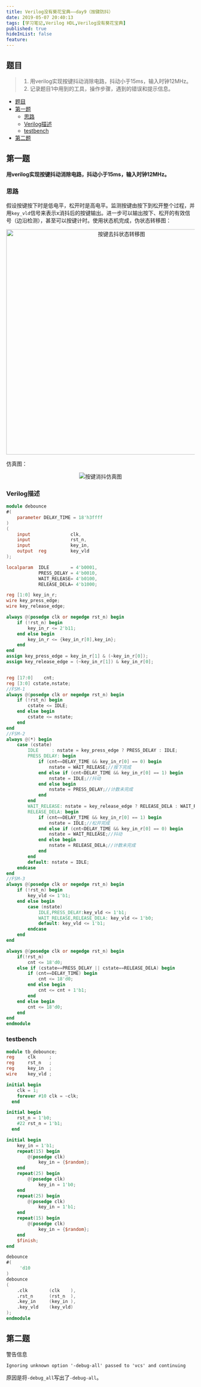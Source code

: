 ```yaml
---
title: Verilog没有葵花宝典——day9（按键防抖）
date: 2019-05-07 20:40:13
tags: [学习笔记,Verilog HDL,Verilog没有葵花宝典]
published: true
hideInList: false
feature: 
---
```

## 题目

> 1. 用verilog实现按键抖动消除电路，抖动小于15ms，输入时钟12MHz。   
> 2. 记录题目1中用到的工具，操作步骤，遇到的错误和提示信息。

<!-- more --> 
<!-- TOC -->

- [题目](#题目)
- [第一题](#第一题)
	- [思路](#思路)
	- [Verilog描述](#verilog描述)
	- [testbench](#testbench)
- [第二题](#第二题)

<!-- /TOC -->

## 第一题

**用verilog实现按键抖动消除电路，抖动小于15ms，输入时钟12MHz。**

### 思路

假设按键按下时是低电平，松开时是高电平。监测按键由按下到松开整个过程，并用`key_vld`信号来表示x消抖后的按键输出。进一步可以输出按下、松开的有效信号（边沿检测），甚至可以按键计时。使用状态机完成，伪状态转移图：

<center>
 <img src="https://i.loli.net/2019/05/07/5cd17f85ef647.jpg" alt="按键去抖状态转移图" title="按键去抖状态转移图" width="600"> 
</center>

仿真图：

<center>
 <img src="https://i.loli.net/2019/05/07/5cd1814a74fa3.png" alt="按键消抖仿真图" title="按键消抖仿真图" width=""> 
</center>

### Verilog描述

```verilog
module debounce
#(
	parameter DELAY_TIME = 18'h3ffff
)
(
	input				clk,
	input				rst_n,
	input				key_in,
	output	reg			key_vld
);

localparam	IDLE		= 4'b0001,
			PRESS_DELAY	= 4'b0010,
			WAIT_RELEASE= 4'b0100,
			RELEASE_DELA= 4'b1000;

reg [1:0] key_in_r;
wire key_press_edge;
wire key_release_edge;

always @(posedge clk or negedge rst_n) begin
	if (!rst_n) begin
		key_in_r <= 2'b11;
	end else begin
		key_in_r <= {key_in_r[0],key_in};
	end
end
assign key_press_edge = key_in_r[1] & (~key_in_r[0]);
assign key_release_edge = (~key_in_r[1]) & key_in_r[0];


reg	[17:0]	  cnt;
reg [3:0] cstate,nstate;
//FSM-1
always @(posedge clk or negedge rst_n) begin
	if (!rst_n) begin
		cstate <= IDLE;
	end else begin
		cstate <= nstate;
	end
end
//FSM-2
always @(*) begin
	case (cstate)
		IDLE	 : nstate = key_press_edge ? PRESS_DELAY : IDLE;
		PRESS_DELAY: begin
			if (cnt==DELAY_TIME && key_in_r[0] == 0) begin
				nstate = WAIT_RELEASE;//按下完成
			end else if (cnt<DELAY_TIME && key_in_r[0] == 1) begin
				nstate = IDLE;//抖动
			end else begin
				nstate = PRESS_DELAY;//计数未完成
			end
		end
		WAIT_RELEASE: nstate = key_release_edge ? RELEASE_DELA : WAIT_RELEASE;
		RELEASE_DELA: begin
			if (cnt==DELAY_TIME && key_in_r[0] == 1) begin
				nstate = IDLE;//松开完成
			end else if (cnt<DELAY_TIME && key_in_r[0] == 0) begin
				nstate = WAIT_RELEASE;//抖动
			end else begin
				nstate = RELEASE_DELA;//计数未完成
			end
		end
		default: nstate = IDLE;
	endcase
end
//FSM-3
always @(posedge clk or negedge rst_n) begin
	if (!rst_n) begin
		key_vld <= 1'b1;
	end else begin
		case (nstate)
			IDLE,PRESS_DELAY:key_vld <= 1'b1;
			WAIT_RELEASE,RELEASE_DELA: key_vld <= 1'b0;
			default: key_vld <= 1'b1;
		endcase
	end
end

always @(posedge clk or negedge rst_n) begin
    if(!rst_n)
		cnt <= 18'd0;
    else if (cstate==PRESS_DELAY || cstate==RELEASE_DELA) begin
		if (cnt==DELAY_TIME) begin
			cnt <= 18'd0;
		end else begin
			cnt <= cnt + 1'b1;
		end
	end else begin
		cnt <= 18'd0;
	end
end  
endmodule
```

### testbench

```verilog
module tb_debounce;
reg		clk		;
reg		rst_n	;
reg		key_in	;
wire	key_vld	;

initial begin
	clk = 1;
	forever #10 clk = ~clk;
  end

initial begin
	rst_n = 1'b0;
	#22 rst_n = 1'b1;
  end

initial begin
	key_in = 1'b1;
	repeat(15) begin
		@(posedge clk)
			key_in = {$random};
	end
	repeat(25) begin
		@(posedge clk)
			key_in = 1'b0;
	end
	repeat(25) begin
		@(posedge clk)
			key_in = 1'b1;
	end
	repeat(15) begin
		@(posedge clk)
			key_in = {$random};
	end
	$finish;
end

debounce
#(
	 'd10
)
debounce
(
	.clk		(clk	),
	.rst_n		(rst_n	),
	.key_in		(key_in	),
	.key_vld	(key_vld)	
);
endmodule
```

## 第二题

警告信息

`Ignoring unknown option '-debug-all' passed to 'vcs' and continuing`

原因是将`-debug_all`写出了`-debug-all`。